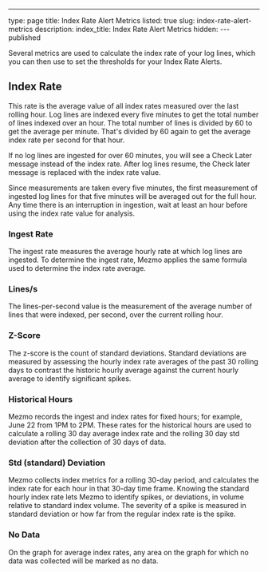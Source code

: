 ---
type: page
title: Index Rate Alert Metrics
listed: true
slug: index-rate-alert-metrics
description: 
index_title: Index Rate Alert Metrics
hidden: 
---published



Several metrics are used to calculate the index rate of your log lines, which you can then use to set the thresholds for your Index Rate Alerts.

## Index Rate

This rate is the average value of all index rates measured over the last rolling hour. Log lines are indexed every five minutes to get the total number of lines indexed over an hour. The total number of lines is divided by 60 to get the average per minute. That's divided by 60 again to get the average index rate per second for that hour.

If no log lines are ingested for over 60 minutes, you will see a Check Later message instead of the index rate. After log lines resume, the Check later message is replaced with the index rate value.

Since measurements are taken every five minutes, the first measurement of ingested log lines for that five minutes will be averaged out for the full hour. Any time there is an interruption in ingestion, wait at least an hour before using the index rate value for analysis.

### Ingest Rate

The ingest rate measures the average hourly rate at which log lines are ingested. To determine the ingest rate, Mezmo applies the same formula used to determine the index rate average.

### Lines/s

The lines-per-second value is the measurement of the average number of lines that were indexed, per second, over the current rolling hour.

### Z-Score

The z-score is the count of standard deviations. Standard deviations are measured by assessing the hourly index rate averages of the past 30 rolling days to contrast the historic hourly average against the current hourly average to identify significant spikes.

### Historical Hours

Mezmo records the ingest and index rates for fixed hours; for example, June 22 from 1PM to 2PM. These rates for the historical hours are used to calculate a rolling 30 day average index rate and the rolling 30 day std deviation after the collection of 30 days of data.

### Std (standard) Deviation

Mezmo collects index metrics for a rolling 30-day period, and calculates the index rate for each hour in that 30-day time frame. Knowing the standard hourly index rate lets Mezmo to identify spikes, or deviations, in volume relative to standard index volume. The severity of a spike is measured in standard deviation or how far from the regular index rate is the spike.

### No Data

On the graph for average index rates, any area on the graph for which no data was collected will be marked as no data.





